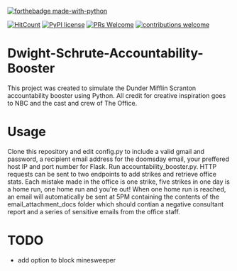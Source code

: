 [![forthebadge made-with-python](http://ForTheBadge.com/images/badges/made-with-python.svg)](https://www.python.org/)

[![HitCount](http://hits.dwyl.io/cnaimo/Dwight-Schrute-Accountability-Booster.svg)](http://hits.dwyl.io/cnaimo/Dwight-Schrute-Accountability-Booster) [![PyPI license](https://img.shields.io/pypi/l/ansicolortags.svg)](https://pypi.python.org/pypi/ansicolortags/) [![PRs Welcome](https://img.shields.io/badge/PRs-welcome-brightgreen.svg?style=flat-square)](http://makeapullrequest.com) [![contributions welcome](https://img.shields.io/badge/contributions-welcome-brightgreen.svg?style=flat)](https://github.com/dwyl/esta/issues)  


# Dwight-Schrute-Accountability-Booster
This project was created to simulate the Dunder Mifflin Scranton accountability booster using Python. All credit for creative inspiration
goes to NBC and the cast and crew of The Office.

# Usage
Clone this repository and edit config.py to include a valid gmail and password, a recipient email address for the doomsday email, 
your preffered host IP and port number for Flask. Run accountability_booster.py. HTTP requests can be sent to two endpoints to add strikes and retrieve office stats.
Each mistake made in the office is one strike, five strikes in one day is a home run, one home run and you're out! When one home run
is reached, an email will automatically be sent at 5PM containing the contents of the email_attachment_docs folder which should contian
a negative consultant report and a series of sensitive emails from the office staff.

# TODO
* add option to block minesweeper





